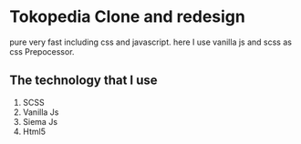 # Tokopedia Clone and redesign
pure very fast including css and javascript. here I use vanilla js and scss as css Prepocessor.

## The technology that I use
1. SCSS
2. Vanilla Js
3. Siema Js
4. Html5
